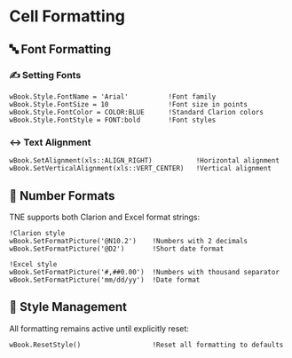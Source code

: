 # Cell Formatting

## 🔤 Font Formatting

### ✍️ Setting Fonts
```clarion
wBook.Style.FontName = 'Arial'          !Font family
wBook.Style.FontSize = 10               !Font size in points
wBook.Style.FontColor = COLOR:BLUE      !Standard Clarion colors
wBook.Style.FontStyle = FONT:bold       !Font styles
```

### ↔️ Text Alignment
```clarion
wBook.SetAlignment(xls::ALIGN_RIGHT)           !Horizontal alignment
wBook.SetVerticalAlignment(xls::VERT_CENTER)   !Vertical alignment
```

## 🔢 Number Formats

TNE supports both Clarion and Excel format strings:

```clarion
!Clarion style
wBook.SetFormatPicture('@N10.2')    !Numbers with 2 decimals
wBook.SetFormatPicture('@D2')       !Short date format

!Excel style
wBook.SetFormatPicture('#,##0.00')  !Numbers with thousand separator
wBook.SetFormatPicture('mm/dd/yy')  !Date format
```

## 🎨 Style Management

All formatting remains active until explicitly reset:

```clarion
wBook.ResetStyle()                  !Reset all formatting to defaults
```
